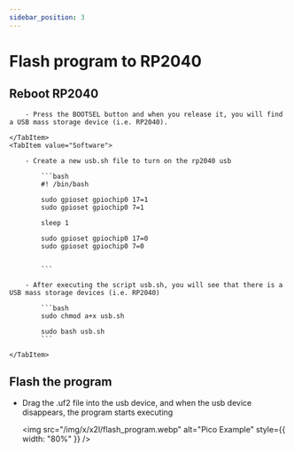```yaml
---
sidebar_position: 3
---
```


# Flash program to RP2040

## Reboot RP2040

<Tabs queryString="flash_way">
    <TabItem value="Hardware">

        - Press the BOOTSEL button and when you release it, you will find a USB mass storage device (i.e. RP2040).

    </TabItem>
    <TabItem value="Software">

        - Create a new usb.sh file to turn on the rp2040 usb

            ```bash
            #! /bin/bash

            sudo gpioset gpiochip0 17=1
            sudo gpioset gpiochip0 7=1

            sleep 1

            sudo gpioset gpiochip0 17=0
            sudo gpioset gpiochip0 7=0


            ```

        - After executing the script usb.sh, you will see that there is a USB mass storage devices (i.e. RP2040)

            ```bash
            sudo chmod a+x usb.sh

            sudo bash usb.sh
            ```

    </TabItem>

</Tabs>

## Flash the program

- Drag the .uf2 file into the usb device, and when the usb device disappears, the program starts executing

  <img src="/img/x/x2l/flash_program.webp" alt="Pico Example" style={{ width: "80%" }} />
